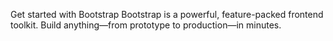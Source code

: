 Get started with Bootstrap
Bootstrap is a powerful, feature-packed frontend toolkit. Build anything—from prototype to production—in minutes.
